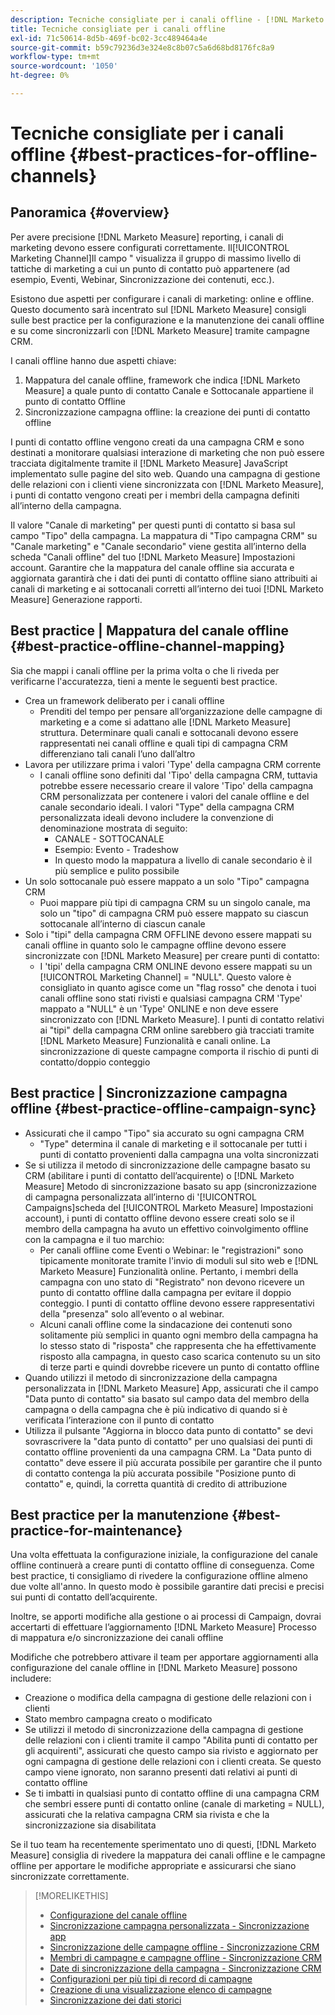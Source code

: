 ```yaml
---
description: Tecniche consigliate per i canali offline - [!DNL Marketo Measure] - Documentazione del prodotto
title: Tecniche consigliate per i canali offline
exl-id: 71c50614-8d5b-469f-bc02-3cc489464a4e
source-git-commit: b59c79236d3e324e8c8b07c5a6d68bd8176fc8a9
workflow-type: tm+mt
source-wordcount: '1050'
ht-degree: 0%

---
```


# Tecniche consigliate per i canali offline {#best-practices-for-offline-channels}

## Panoramica {#overview}

Per avere precisione [!DNL Marketo Measure] reporting, i canali di marketing devono essere configurati correttamente. Il[!UICONTROL Marketing Channel]Il campo &quot; visualizza il gruppo di massimo livello di tattiche di marketing a cui un punto di contatto può appartenere (ad esempio, Eventi, Webinar, Sincronizzazione dei contenuti, ecc.).

Esistono due aspetti per configurare i canali di marketing: online e offline. Questo documento sarà incentrato sul [!DNL Marketo Measure] consigli sulle best practice per la configurazione e la manutenzione dei canali offline e su come sincronizzarli con [!DNL Marketo Measure] tramite campagne CRM.

I canali offline hanno due aspetti chiave:

1. Mappatura del canale offline, framework che indica [!DNL Marketo Measure] a quale punto di contatto Canale e Sottocanale appartiene il punto di contatto Offline
1. Sincronizzazione campagna offline: la creazione dei punti di contatto offline

I punti di contatto offline vengono creati da una campagna CRM e sono destinati a monitorare qualsiasi interazione di marketing che non può essere tracciata digitalmente tramite il [!DNL Marketo Measure] JavaScript implementato sulle pagine del sito web. Quando una campagna di gestione delle relazioni con i clienti viene sincronizzata con [!DNL Marketo Measure], i punti di contatto vengono creati per i membri della campagna definiti all’interno della campagna.

Il valore &quot;Canale di marketing&quot; per questi punti di contatto si basa sul campo &quot;Tipo&quot; della campagna. La mappatura di &quot;Tipo campagna CRM&quot; su &quot;Canale marketing&quot; e &quot;Canale secondario&quot; viene gestita all’interno della scheda &quot;Canali offline&quot; del tuo [!DNL Marketo Measure] Impostazioni account. Garantire che la mappatura del canale offline sia accurata e aggiornata garantirà che i dati dei punti di contatto offline siano attribuiti ai canali di marketing e ai sottocanali corretti all’interno dei tuoi [!DNL Marketo Measure] Generazione rapporti.

## Best practice | Mappatura del canale offline {#best-practice-offline-channel-mapping}

Sia che mappi i canali offline per la prima volta o che li riveda per verificarne l&#39;accuratezza, tieni a mente le seguenti best practice.

* Crea un framework deliberato per i canali offline
   * Prenditi del tempo per pensare all’organizzazione delle campagne di marketing e a come si adattano alle [!DNL Marketo Measure] struttura. Determinare quali canali e sottocanali devono essere rappresentati nei canali offline e quali tipi di campagna CRM differenziano tali canali l’uno dall’altro
* Lavora per utilizzare prima i valori &#39;Type&#39; della campagna CRM corrente
   * I canali offline sono definiti dal &#39;Tipo&#39; della campagna CRM, tuttavia potrebbe essere necessario creare il valore &#39;Tipo&#39; della campagna CRM personalizzata per contenere i valori del canale offline e del canale secondario ideali. I valori &quot;Type&quot; della campagna CRM personalizzata ideali devono includere la convenzione di denominazione mostrata di seguito:
      * CANALE - SOTTOCANALE
      * Esempio: Evento - Tradeshow
      * In questo modo la mappatura a livello di canale secondario è il più semplice e pulito possibile
* Un solo sottocanale può essere mappato a un solo &quot;Tipo&quot; campagna CRM
   * Puoi mappare più tipi di campagna CRM su un singolo canale, ma solo un &quot;tipo&quot; di campagna CRM può essere mappato su ciascun sottocanale all’interno di ciascun canale
* Solo i &quot;tipi&quot; della campagna CRM OFFLINE devono essere mappati su canali offline in quanto solo le campagne offline devono essere sincronizzate con [!DNL Marketo Measure] per creare punti di contatto:
   * I &#39;tipi&#39; della campagna CRM ONLINE devono essere mappati su un [!UICONTROL Marketing Channel] = &quot;NULL&quot;. Questo valore è consigliato in quanto agisce come un &quot;flag rosso&quot; che denota i tuoi canali offline sono stati rivisti e qualsiasi campagna CRM &#39;Type&#39; mappato a &quot;NULL&quot; è un &#39;Type&#39; ONLINE e non deve essere sincronizzato con [!DNL Marketo Measure]. I punti di contatto relativi ai &quot;tipi&quot; della campagna CRM online sarebbero già tracciati tramite [!DNL Marketo Measure] Funzionalità e canali online. La sincronizzazione di queste campagne comporta il rischio di punti di contatto/doppio conteggio

## Best practice | Sincronizzazione campagna offline {#best-practice-offline-campaign-sync}

* Assicurati che il campo &quot;Tipo&quot; sia accurato su ogni campagna CRM
   * &quot;Type&quot; determina il canale di marketing e il sottocanale per tutti i punti di contatto provenienti dalla campagna una volta sincronizzati
* Se si utilizza il metodo di sincronizzazione delle campagne basato su CRM (abilitare i punti di contatto dell’acquirente) o [!DNL Marketo Measure] Metodo di sincronizzazione basato su app (sincronizzazione di campagna personalizzata all’interno di &#39;[!UICONTROL Campaigns]scheda del [!UICONTROL Marketo Measure] Impostazioni account), i punti di contatto offline devono essere creati solo se il membro della campagna ha avuto un effettivo coinvolgimento offline con la campagna e il tuo marchio:
   * Per canali offline come Eventi o Webinar: le &quot;registrazioni&quot; sono tipicamente monitorate tramite l&#39;invio di moduli sul sito web e [!DNL Marketo Measure] Funzionalità online. Pertanto, i membri della campagna con uno stato di &quot;Registrato&quot; non devono ricevere un punto di contatto offline dalla campagna per evitare il doppio conteggio. I punti di contatto offline devono essere rappresentativi della &quot;presenza&quot; solo all’evento o al webinar.
   * Alcuni canali offline come la sindacazione dei contenuti sono solitamente più semplici in quanto ogni membro della campagna ha lo stesso stato di &quot;risposta&quot; che rappresenta che ha effettivamente risposto alla campagna, in questo caso scarica contenuto su un sito di terze parti e quindi dovrebbe ricevere un punto di contatto offline
* Quando utilizzi il metodo di sincronizzazione della campagna personalizzata in [!DNL Marketo Measure] App, assicurati che il campo &quot;Data punto di contatto&quot; sia basato sul campo data del membro della campagna o della campagna che è più indicativo di quando si è verificata l’interazione con il punto di contatto
* Utilizza il pulsante &quot;Aggiorna in blocco data punto di contatto&quot; se devi sovrascrivere la &quot;data punto di contatto&quot; per uno qualsiasi dei punti di contatto offline provenienti da una campagna CRM. La &quot;Data punto di contatto&quot; deve essere il più accurata possibile per garantire che il punto di contatto contenga la più accurata possibile &quot;Posizione punto di contatto&quot; e, quindi, la corretta quantità di credito di attribuzione

## Best practice per la manutenzione {#best-practice-for-maintenance}

Una volta effettuata la configurazione iniziale, la configurazione del canale offline continuerà a creare punti di contatto offline di conseguenza. Come best practice, ti consigliamo di rivedere la configurazione offline almeno due volte all&#39;anno. In questo modo è possibile garantire dati precisi e precisi sui punti di contatto dell’acquirente.

Inoltre, se apporti modifiche alla gestione o ai processi di Campaign, dovrai accertarti di effettuare l’aggiornamento [!DNL Marketo Measure] Processo di mappatura e/o sincronizzazione dei canali offline

Modifiche che potrebbero attivare il team per apportare aggiornamenti alla configurazione del canale offline in [!DNL Marketo Measure] possono includere:

* Creazione o modifica della campagna di gestione delle relazioni con i clienti
* Stato membro campagna creato o modificato
* Se utilizzi il metodo di sincronizzazione della campagna di gestione delle relazioni con i clienti tramite il campo &quot;Abilita punti di contatto per gli acquirenti&quot;, assicurati che questo campo sia rivisto e aggiornato per ogni campagna di gestione delle relazioni con i clienti creata. Se questo campo viene ignorato, non saranno presenti dati relativi ai punti di contatto offline
* Se ti imbatti in qualsiasi punto di contatto offline di una campagna CRM che sembri essere punti di contatto online (canale di marketing = NULL), assicurati che la relativa campagna CRM sia rivista e che la sincronizzazione sia disabilitata

Se il tuo team ha recentemente sperimentato uno di questi, [!DNL Marketo Measure] consiglia di rivedere la mappatura dei canali offline e le campagne offline per apportare le modifiche appropriate e assicurarsi che siano sincronizzate correttamente.

>[!MORELIKETHIS]
>
>* [Configurazione del canale offline](/help/channel-tracking-and-setup/offline-channels/offline-custom-channel-setup.md)
>* [Sincronizzazione campagna personalizzata - Sincronizzazione app](/help/channel-tracking-and-setup/offline-channels/custom-campaign-sync.md)
>* [Sincronizzazione delle campagne offline - Sincronizzazione CRM](/help/channel-tracking-and-setup/offline-channels/syncing-offline-campaigns.md)
>* [Membri di campagne e campagne offline - Sincronizzazione CRM](/help/channel-tracking-and-setup/offline-channels/campaigns-and-campaign-members.md)
>* [Date di sincronizzazione della campagna - Sincronizzazione CRM](/help/channel-tracking-and-setup/offline-channels/campaign-sync-dates.md)
>* [Configurazioni per più tipi di record di campagne](/help/channel-tracking-and-setup/offline-channels/configurations-for-multiple-campaign-record-types.md)
>* [Creazione di una visualizzazione elenco di campagne](/help/channel-tracking-and-setup/offline-channels/creating-a-campaign-list-view-for-salesforce-campaigns.md)
>* [Sincronizzazione dei dati storici](/help/channel-tracking-and-setup/offline-channels/syncing-historical-data.md)


